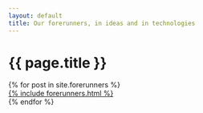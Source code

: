 ```yaml
---
layout: default
title: Our forerunners, in ideas and in technologies
---
```


# {{ page.title }}

<div class="gallery">
	{% for post in site.forerunners %}
  <div class="item">
  <a class="item-inner" href="http://{{ post.homepage }}">
				  {% include forerunners.html %}
			</a>
  </div>
{% endfor %}
	
</div>			
		

